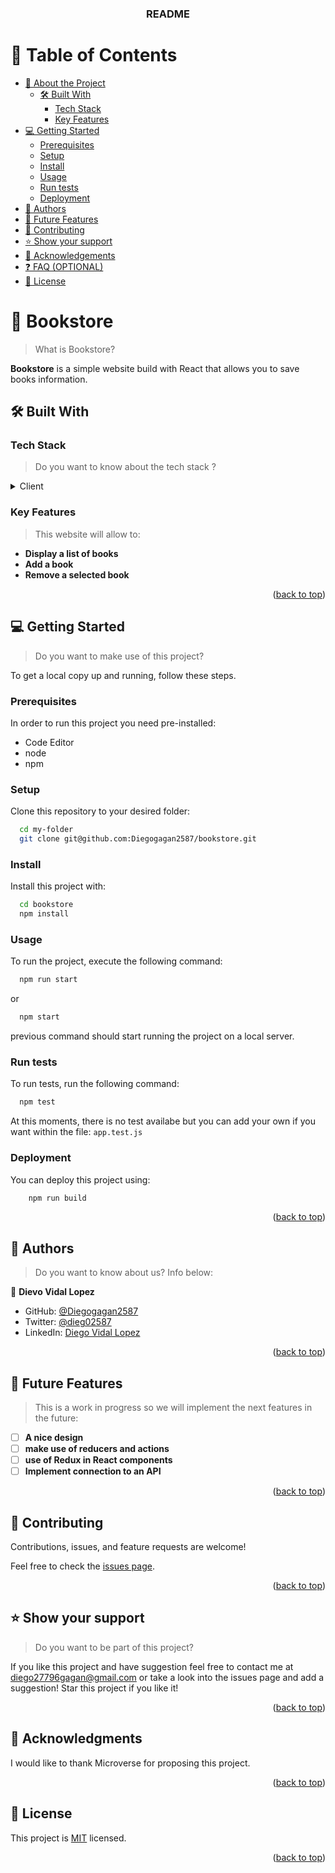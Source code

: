 <a name="readme-top"></a>

<div align="center">
  <h3><b> README </b></h3>
</div>

<!-- TABLE OF CONTENTS -->

# 📗 Table of Contents

- [📖 About the Project](#about-project)
  - [🛠 Built With](#built-with)
    - [Tech Stack](#tech-stack)
    - [Key Features](#key-features)
    <!-- - [🚀 Live Demo](#live-demo) -->
- [💻 Getting Started](#getting-started)
  - [Prerequisites](#prerequisites)
  - [Setup](#setup)
  - [Install](#install)
  - [Usage](#usage)
  - [Run tests](#run-tests)
  - [Deployment](#deployment)
- [👥 Authors](#authors)
- [🔭 Future Features](#future-features)
- [🤝 Contributing](#contributing)
- [⭐️ Show your support](#support)
- [🙏 Acknowledgements](#acknowledgements)
- [❓ FAQ (OPTIONAL)](#faq)
- [📝 License](#license)

<!-- PROJECT DESCRIPTION -->

# 📖 Bookstore <a name="about-project"></a>

> What is Bookstore?

**Bookstore** is a simple website build with React that allows you to save books information.

## 🛠 Built With <a name="built-with"></a>

### Tech Stack <a name="tech-stack"></a>

> Do you want to know about the tech stack ?

<details>
  <summary>Client</summary>
  <ul>
    <li><a href="https://reactrouter.com/en/main">React Router V6</a></li>
    <li><a href="https://reactjs.org/">React.js</a></li>
    <li><a href="https://developer.mozilla.org/es/docs/Web/HTML">HTML</a></li>
    <li><a href="https://developer.mozilla.org/es/docs/Web/CSS">CSS</a></li>
  </ul>
</details>

  <!-- <summary>Server</summary>
  <ul>
    <li><a href="https://expressjs.com/">Express.js</a></li>
  </ul>
</details> -->

<!-- Features -->

### Key Features <a name="key-features"></a>

> This website will allow to:

- **Display a list of books**
- **Add a book**
- **Remove a selected book**

<p align="right">(<a href="#readme-top">back to top</a>)</p>

<!-- LIVE DEMO -->

<!-- ## 🚀 Live Demo <a name="live-demo"></a>

> Add a link to your deployed project.

- [Live Demo Link](https://google.com)

<p align="right">(<a href="#readme-top">back to top</a>)</p> -->

<!-- GETTING STARTED -->

## 💻 Getting Started <a name="getting-started"></a>

> Do you want to make use of this project?

To get a local copy up and running, follow these steps.

### Prerequisites

In order to run this project you need pre-installed:

- Code Editor
- node
- npm

### Setup

Clone this repository to your desired folder:

```sh
  cd my-folder
  git clone git@github.com:Diegogagan2587/bookstore.git
```

### Install

Install this project with:

```sh
  cd bookstore
  npm install
```

### Usage

To run the project, execute the following command:

```sh
  npm run start
```

or

```sh
  npm start
```

previous command should start running the project on a local server.

### Run tests

To run tests, run the following command:

```sh
  npm test
```

At this moments, there is no test availabe but you can add your own if you want within the file:
`app.test.js`

### Deployment

You can deploy this project using:

```sh
    npm run build
```

<p align="right">(<a href="#readme-top">back to top</a>)</p>

<!-- AUTHORS -->

## 👥 Authors <a name="authors"></a>

> Do you want to know about us? Info below:

👤 **Dievo Vidal Lopez**

- GitHub: [@Diegogagan2587](https://github.com/Diegogagan2587)
- Twitter: [@dieg02587](https://twitter.com/dieg02587)
- LinkedIn: [Diego Vidal Lopez](https://www.linkedin.com/in/diego-vidal2587/?locale=en_US)

<p align="right">(<a href="#readme-top">back to top</a>)</p>

<!-- FUTURE FEATURES -->

## 🔭 Future Features <a name="future-features"></a>

> This is a work in progress so we will implement the next features in the future:

- [ ] **A nice design**
- [ ] **make use of reducers and actions**
- [ ] **use of Redux in React components**
- [ ] **Implement connection to an API**

<p align="right">(<a href="#readme-top">back to top</a>)</p>

<!-- CONTRIBUTING -->

## 🤝 Contributing <a name="contributing"></a>

Contributions, issues, and feature requests are welcome!

Feel free to check the [issues page](https://github.com/Diegogagan2587/bookstore/issues).

<p align="right">(<a href="#readme-top">back to top</a>)</p>

<!-- SUPPORT -->

## ⭐️ Show your support <a name="support"></a>

> Do you want to be part of this project?

If you like this project and have suggestion feel free to contact me at diego27796gagan@gmail.com
or take a look into the issues page and add a suggestion!
Star this project if you like it!

<p align="right">(<a href="#readme-top">back to top</a>)</p>

<!-- ACKNOWLEDGEMENTS -->

## 🙏 Acknowledgments <a name="acknowledgements"></a>

I would like to thank Microverse for proposing this project.

<p align="right">(<a href="#readme-top">back to top</a>)</p>

<!-- LICENSE -->

## 📝 License <a name="license"></a>

This project is [MIT](./LICENSE) licensed.

<p align="right">(<a href="#readme-top">back to top</a>)</p>
